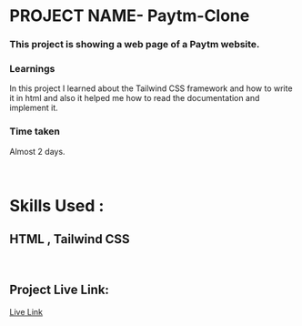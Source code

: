 

# PROJECT NAME-  Paytm-Clone


### This project is showing a web page of a Paytm website.
### Learnings
In this project I learned about the Tailwind CSS framework and how to write it in html and also it helped me how to read the documentation and implement it.
### Time taken
Almost 2 days.

</br>

# Skills Used :

## HTML ,  Tailwind CSS

</br>


## Project Live Link:

[Live Link](https://paytmclonetwcss.netlify.app/)


